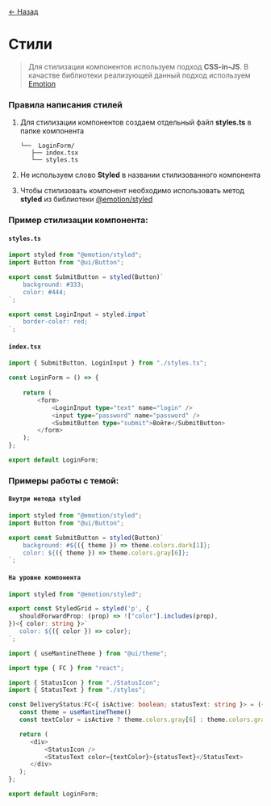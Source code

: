 [← Назад](../README.md)

# Стили

> Для стилизации компонентов используем подход **CSS-in-JS**.
> В качастве библиотеки реализующей данный подход иcпользуем [Emotion](https://emotion.sh/docs/introduction)

### Правила написания стилей
1. Для стилизации компонентов создаем отдельный файл **styles.ts** в папке компонента

   ```
   └──  LoginForm/
      ├── index.tsx
      └── styles.ts
   ```
2. Не используем слово **Styled** в названии стилизованного компонента
3. Чтобы стилизовать компонент необходимо использовать метод **styled** из библиотеки [@emotion/styled](https://www.npmjs.com/package/@emotion/styled) 
    

### Пример стилизации компонента: 

#### **`styles.ts`**
```typescript filename="styles.ts"
import styled from "@emotion/styled";
import Button from "@ui/Button";

export const SubmitButton = styled(Button)`
    background: #333;
    color: #444;
`;

export const LoginInput = styled.input`
    border-color: red;
`;
```

#### **`index.tsx`**
```typescript jsx filename="index.tsx"
import { SubmitButton, LoginInput } from "./styles.ts";

const LoginForm = () => {
    
    return (
        <form>
            <LoginInput type="text" name="login" />
            <input type="password" name="password" />
            <SubmitButton type="submit">Войти</SubmitButton>
        </form>
    );
};

export default LoginForm;
```

### Примеры работы с темой: 

#### **`Внутри метода styled`**
```typescript filename="styles.ts"
import styled from "@emotion/styled";
import Button from "@ui/Button";

export const SubmitButton = styled(Button)`
    background: #${({ theme }) => theme.colors.dark[1]};
    color: ${({ theme }) => theme.colors.gray[6]};
`;
```

#### **`На уровне компонента`**
```typescript filename="styles.ts"
import styled from "@emotion/styled";

export const StyledGrid = styled('p', {
   shouldForwardProp: (prop) => !["color"].includes(prop),
})<{ color: string }>`
   color: ${({ color }) => color};
`;
```

```typescript jsx filename="index.tsx"
import { useMantineTheme } from "@ui/theme";

import type { FC } from "react";

import { StatusIcon } from "./StatusIcon";
import { StatusText } from "./styles";

const DeliveryStatus:FC<{ isActive: boolean; statusText: string }> = ({ isActive, statusText }) => {
   const theme = useMantineTheme()
   const textColor = isActive ? theme.colors.gray[6] : theme.colors.gray[2];

   return (
      <div>
          <StatusIcon />
          <StatusText color={textColor}>{statusText}</StatusText>
      </div>
   );
};

export default LoginForm;
```